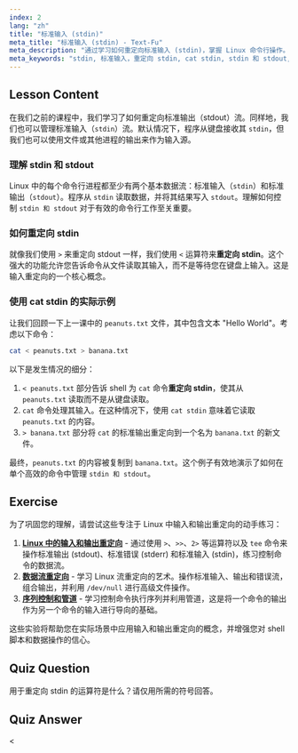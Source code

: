```yaml
---
index: 2
lang: "zh"
title: "标准输入 (stdin)"
meta_title: "标准输入 (stdin) - Text-Fu"
meta_description: "通过学习如何重定向标准输入 (stdin)，掌握 Linux 命令行操作。本指南涵盖 stdin 与 stdout 的关系、使用 '<' 运算符，以及如 'cat stdin' 等实用示例，以有效管理数据流。"
meta_keywords: "stdin, 标准输入，重定向 stdin, cat stdin, stdin 和 stdout, Linux 重定向，命令行，输入流"
---
```


## Lesson Content

在我们之前的课程中，我们学习了如何重定向标准输出（stdout）流。同样地，我们也可以管理标准输入（`stdin`）流。默认情况下，程序从键盘接收其 `stdin`，但我们也可以使用文件或其他进程的输出来作为输入源。

### 理解 stdin 和 stdout

Linux 中的每个命令行进程都至少有两个基本数据流：标准输入（`stdin`）和标准输出（`stdout`）。程序从 `stdin` 读取数据，并将其结果写入 `stdout`。理解如何控制 `stdin 和 stdout` 对于有效的命令行工作至关重要。

### 如何重定向 stdin

就像我们使用 `>` 来重定向 stdout 一样，我们使用 `<` 运算符来**重定向 stdin**。这个强大的功能允许您告诉命令从文件读取其输入，而不是等待您在键盘上输入。这是输入重定向的一个核心概念。

### 使用 cat stdin 的实际示例

让我们回顾一下上一课中的 `peanuts.txt` 文件，其中包含文本 "Hello World"。考虑以下命令：

```bash
cat < peanuts.txt > banana.txt
```

以下是发生情况的细分：

1. `< peanuts.txt` 部分告诉 shell 为 `cat` 命令**重定向 stdin**，使其从 `peanuts.txt` 读取而不是从键盘读取。
2. `cat` 命令处理其输入。在这种情况下，使用 `cat stdin` 意味着它读取 `peanuts.txt` 的内容。
3. `> banana.txt` 部分将 `cat` 的标准输出重定向到一个名为 `banana.txt` 的新文件。

最终，`peanuts.txt` 的内容被复制到 `banana.txt`。这个例子有效地演示了如何在单个高效的命令中管理 `stdin 和 stdout`。

## Exercise

为了巩固您的理解，请尝试这些专注于 Linux 中输入和输出重定向的动手练习：

1. **[Linux 中的输入和输出重定向](https://labex.io/zh/labs/comptia-redirecting-input-and-output-in-linux-590840)** - 通过使用 `>`、`>>`、`2>` 等运算符以及 `tee` 命令来操作标准输出 (stdout)、标准错误 (stderr) 和标准输入 (stdin)，练习控制命令的数据流。
2. **[数据流重定向](https://labex.io/zh/labs/linux-data-stream-redirection-17995)** - 学习 Linux 流重定向的艺术。操作标准输入、输出和错误流，组合输出，并利用 `/dev/null` 进行高级文件操作。
3. **[序列控制和管道](https://labex.io/zh/labs/linux-sequence-control-and-pipeline-17994)** - 学习控制命令执行序列并利用管道，这是将一个命令的输出作为另一个命令的输入进行导向的基础。

这些实验将帮助您在实际场景中应用输入和输出重定向的概念，并增强您对 shell 脚本和数据操作的信心。

## Quiz Question

用于重定向 stdin 的运算符是什么？请仅用所需的符号回答。

## Quiz Answer

<
